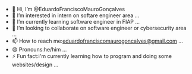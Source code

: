 - 👋 Hi, I’m @EduardoFranciscoMauroGonçalves
- 👀 I’m interested in intern on softare engineer area ...
- 🌱 I’m currently learning software engineer in FIAP ...
- 💞️ I’m looking to collaborate on software engineer or cybersecurity area ...
- 📫 How to reach me:eduardofranciscomaurogoncalves@gmail.com ...
- 😄 Pronouns:he/him ...
- ⚡ Fun fact:i'm currently learning how to program and doing some websites/design ...

<!---
EduardoFranciscoMauroGoncalves/EduardoFranciscoMauroGoncalves is a ✨ special ✨ repository because its `README.md` (this file) appears on your GitHub profile.
You can click the Preview link to take a look at your changes.
--->
